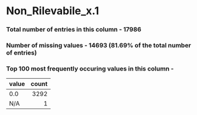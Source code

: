 
# Non_Rilevabile_x.1

### Total number of entries in this column - 17986

### Number of missing values - 14693 (81.69% of the total number of entries)

### Top 100 most frequently occuring values in this column -

| value   |   count |
|:--------|--------:|
| 0.0     |    3292 |
| N/A     |       1 |
